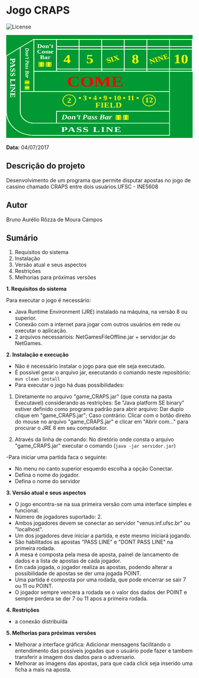 # Jogo CRAPS
![License](https://img.shields.io/badge/Code%20License-MIT-blue.svg)

<img src="src/main/resources/imagens/craps_display_900.png"/>

**Data:** 
04/07/2017

## Descrição do projeto
Desenvolvimento de um programa que permite disputar apostas no jogo de cassino chamado CRAPS entre dois usuários.UFSC - INE5608

## Autor
Bruno Aurélio Rôzza de Moura Campos

## Sumário
1. Requisitos do sistema
2. Instalação
3. Versão atual e seus aspectos
4. Restrições
5. Melhorias para próximas versões


**1. Requisitos do sistema**

Para executar o jogo é necessário:
 - Java Runtime Environment (JRE) instalado na máquina, na versão 8 ou superior.
 - Conexão com a internet para jogar com outros usuários em rede ou executar o aplicação.
 - 2 arquivos necessariois: NetGamesFileOffline.jar + servidor.jar do NetGames.


**2. Instalação e execução**

 - Não é necessário instalar o jogo para que ele seja executado.
 - É possível gerar o arquivo jar, executando o comando neste repositório: `mvn clean install`
 - Para executar o jogo há duas possibilidades:

1. Diretamente no arquivo "game_CRAPS.jar" (que consta na pasta Executavel) considerando as restrições:
	Se  "Java platform SE binary" estiver definido como programa padrão para abrir arquivo: Dar duplo clique em "game_CRAPS.jar";
	Caso contrário: Clicar com o botão direito do mouse no arquivo "game_CRAPS.jar" e clicar em "Abrir com..." para procurar o JRE 8 em seu computador. 

2. Através da linha de comando:
	No diretório onde consta o arquivo "game_CRAPS.jar" executar o comando (`java -jar servidor.jar`)
	
-Para iniciar uma partida faca o seguinte:

 - No menu no canto superior esquerdo escolha a opção Conectar.
 - Defina o nome do jogador.
 - Defina o nome do servidor

**3. Versão atual e seus aspectos**
- O jogo encontra-se na sua primeira versão com uma interface simples e funcional.
- Número de jogadores suportado: 2.
- Ambos jogadores devem se conectar ao servidor "venus.inf.ufsc.br" ou "localhost".
- Um dos jogadores deve iniciar a partida, e este mesmo iniciará jogando.
- São habilitados as apostas "PASS LINE"  e "DONT PASS LINE" na primeira rodada.
- A mesa é composta pela mesa de aposta, painel de lancamento de dados e a lista de apostas de cada jogador.
- Em cada jogada, o jogador realiza as apostas, podendo alterar a possibilidade de apostas se der uma jogada POINT.
- Uma partida é composta por uma rodada, que pode encerrar se sair 7 ou 11 ou POINT.
- O jogador sempre vencera a rodada se o valor dos dados der POINT e sempre perdera se der 7 ou 11 apos a primeira rodada.

**4. Restrições**
- a conexão distribuída

**5. Melhorias para próximas versões**
- Melhorar a interface gráfica: Adicionar mensagens facilitando o entendimento das possíveis jogadas que o usuário pode fazer e tambem transferir a imagem dos dados para o adversario.
- Melhorar as imagens das apostas, para que cada click seja inserido uma ficha a mais na aposta.
